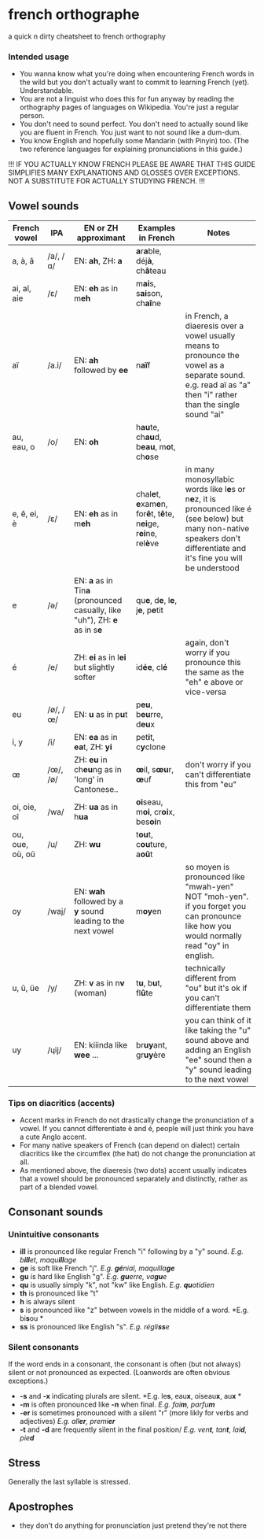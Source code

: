 # french orthographe
a quick n dirty cheatsheet to french orthography

### Intended usage
- You wanna know what you're doing when encountering French words in the wild but you don't actually want to commit to learning French (yet). Understandable.
- You are not a linguist who does this for fun anyway by reading the orthography pages of languages on Wikipedia. You're just a regular person.
- You don't need to sound perfect. You don't need to actually sound like you are fluent in French. You just want to not sound like a dum-dum.
- You know English and hopefully some Mandarin (with Pinyin) too. (The two reference languages for explaining pronunciations in this guide.)

!!! IF YOU ACTUALLY KNOW FRENCH PLEASE BE AWARE THAT THIS GUIDE SIMPLIFIES MANY EXPLANATIONS AND GLOSSES OVER EXCEPTIONS. NOT A SUBSTITUTE FOR ACTUALLY STUDYING FRENCH. !!!

## Vowel sounds
| French vowel | IPA | EN or ZH approximant | Examples in French | Notes |
|--------------|-----|----------------------|-------------|-------|
| a, à, â      |/a/, /ɑ/| EN: **ah**, ZH: **a** | **a**r**a**ble,  déj**à**, ch**â**teau           |       |
| ai, aî, aie  | /ɛ/ |  EN: **eh** as in m**eh**| m**ai**s, s**ai**son, ch**aî**ne      |
| aï           | /a.i/|  EN: **ah** followed by **ee**  |   n**aï**f          | in French, a diaeresis over a vowel usually means to pronounce the vowel as a separate sound. e.g. read aï as "a" then "i" rather than the single sound "ai"      |
| au, eau, o      |/o/ |EN: **oh**               | h**au**te, ch**au**d, b**eau**, m**o**t, ch**o**se |   |
| e, ê, ei, è     | /ɛ/ | EN: **eh** as in m**eh**  | chal**e**t, **e**xam**e**n, for**ê**t, t**ê**te, n**ei**ge, r**ei**ne, rel**è**ve | in many monosyllabic words like l**e**s or n**e**z,  it is pronounced like é (see below) but many non-native speakers don't differentiate and it's fine you will be understood |
| e          | 	/ə/ | EN: **a** as in Tin**a** (pronounced casually, like "uh"), ZH: **e** as in s**e**  | qu**e**, d**e**, l**e**, j**e**, p**e**tit | |
|é          | /e/ | ZH: **ei** as in l**ei** but slightly softer | id**ée**, cl**é** | again, don't worry if you pronounce this the same as the "eh" e above or vice-versa |
| eu        | /ø/, /œ/ | EN: **u** as in p**u**t | p**eu**, b**eu**rre, d**eu**x  |  |
| i, y         | /i/    | EN: **ea** as in **ea**t, ZH: **yi**  | pet**i**t, c**y**clone  |    |
| œ         | /œ/, 	/ø/     | ZH: **eu** in ch**eu**ng as in 'long' in Cantonese.. |  **œ**il, s**œu**r, **œ**uf | don't worry if you can't differentiate this from "eu" |
| oi, oie, oî     |  /wa/     |   ZH: **ua** as in h**ua**  | **oi**seau, m**oi**, cr**oi**x, bes**oi**n |   |
| ou, oue, où, oû    | /u/ |    ZH: **wu**   |     t**ou**t, c**ou**ture, a**oû**t   | |
|  oy       |  /waj/ |  EN: **wah** followed by a **y** sound leading to the next vowel | m**oy**en  | so moyen is pronounced like "mwah-yen" NOT "moh-yen". if you forget you can pronounce like how you would normally read "oy" in english. |
| u, û, üe       | /y/ | ZH: **v** as in n**v** (woman) |  t**u**, b**u**t, fl**û**te | technically different from "ou" but it's ok if you can't differentiate them |
|  uy       |  /ɥij/ | EN: kiiinda like **wee** ... | br**uy**ant, gr**uy**ère | you can think of it like taking the "u" sound above and adding an English "ee" sound then a "y" sound leading to the next vowel |

### Tips on diacritics (accents)
- Accent marks in French do not drastically change the pronunciation of a vowel. If you cannot differentiate è and é, people will just think you have a cute Anglo accent.
- For many native speakers of French (can depend on dialect) certain diacritics like the circumflex (the hat) do not change the pronunciation at all.
- As mentioned above, the diaeresis (two dots) accent usually indicates that a vowel should be pronounced separately and distinctly, rather as part of a blended vowel. 

## Consonant sounds

### Unintuitive consonants
- **ill** is pronounced like regular French "i" following by a "y" sound. *E.g. b**ill**et, maqu**ill**age*
- **ge** is soft like French "j". *E.g. **gé**nial, maquilla**ge***
- **gu** is hard like English "g". *E.g. **gu**erre, va**gu**e*
- **qu** is usually simply "k", not "kw" like English. *E.g. **qu**otidien*
- **th** is pronounced like "t"
- **h** is always silent
- **s** is pronounced like "z" between vowels in the middle of a word. *E.g. bi**s**ou *
- **ss** is pronounced like English "s". *E.g. régli**ss**e*

### Silent consonants
If the word ends in a consonant, the consonant is often (but not always) silent or not pronounced as expected. (Loanwords are often obvious exceptions.)
- **-s** and **-x** indicating plurals are silent. *E.g. le**s**, eau**x**, oiseau**x**, au**x** *
- **-m** is often pronounced like **-n** when final. *E.g. fai**m**, parfu**m***
- **-er** is sometimes pronounced with a silent "r" (more likly for verbs and adjectives) *E.g. all**er**, premi**er*** 
- **-t** and **-d** are frequently silent in the final position/ *E.g. ven**t**, tan**t**, lai**d**, pie**d***

## Stress
Generally the last syllable is stressed.

## Apostrophes
- they don't do anything for pronunciation just pretend they're not there
